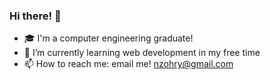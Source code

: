 ### Hi there! 👋

<!--
**NourZohry/NourZohry** is a ✨ _special_ ✨ repository because its `README.md` (this file) appears on your GitHub profile.

Here are some ideas to get you started:
-->
* 🎓 I'm a computer engineering graduate!
* 🌱 I’m currently learning web development in my free time
* 📫 How to reach me: email me! nzohry@gmail.com
